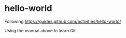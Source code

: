 # hello-world
Following https://guides.github.com/activities/hello-world/

Using the manual above to learn Git

